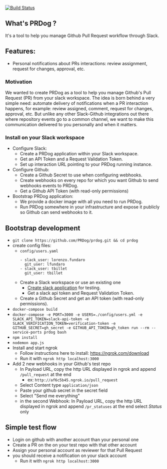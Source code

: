 [![Build Status](https://img.shields.io/travis/PRDog/prdog.svg?label=master)](https://travis-ci.org/PRDog/prdog.svg?branch=master)

## What's PRDog ?

It's a tool to help you manage Github Pull Request workflow through Slack.

## Features:

- Personal notifications about PRs interactions: review assignment, request for changes,
approval, etc.

### Motivation

We wanted to create PRDog as a tool to help you manage Github's Pull Request (PR) from
your slack workspace. The idea is born behind a very simple need: automate delivery of
notifications when a PR interaction happens, for example: review assigned, comment, request for changes, approval, etc. But unlike any other Slack-Github integrations out there where
repository events go to a common channel, we want to make this communication delivered to you
personally and when it matters.

### Install on your Slack workspace

* Configure Slack:
    * Create a PRDog application within your Slack workspace.
    * Get an API Token and a Request Validation Token.
    * Set up interaction URL pointing to your PRDog running instance.
* Configure Github:
    * Create a Github Secret to use when configuring webhooks.
    * Create webhooks on every repo for which you want Github to send webhooks events to PRDog.
    * Get a Github API Token (with read-only permissions)
* Bootstrap PRDog application:
    * We provide a docker image with all you need to run PRDog.
    * Run PRDog somewhere in your infrastructure and expose it publicly so Github
      can send webhooks to it.

## Bootstrap development
- `git clone https://github.com/PRDog/prdog.git && cd prdog`
- create config files:
  - `config/users.yaml`
      ```
      - slack_user: lorenzo.fundaro
        git_user: lfundaro
      - slack_user: tbillet
        git_user: tbillet
      ```
  - Create a Slack workspace or use an existing one
    - [Create slack application](https://api.slack.com/apps) for testing.
    - Get a slack api token and Request Validation Token.
  - Create a Github Secret and get an API token (with read-only permissions).
- `docker-compose build`
- `docker-compose -e PORT=3000 -e USERS=./config/users.yml -e SLACK_API_TOKEN=slack-api-token
      -e SLACK_VERIFICATION_TOKEN=verification-token -e GITHUB_SECRET=gh_secret
      -e GITHUB_API_TOKEN=gh_token run --rm --service-ports prdog bash`
- `npm install`
- `nodemon app.js`
- Install and start ngrok
  - Follow instructions here to install: https://ngrok.com/download
  - Run it with `ngrok http localhost:3000`
- Add 2 new webhooks in your Github's test repo
  - In Payload URL, copy the http URL displayed in ngrok and append `/pull_request` at the end
    - ex: `http://af6c5b45.ngrok.io/pull_request`
  - Select Content type `application/json`
  - Paste your github secret in the secret field
  - Select "Send me everything"
  - in the second Webhook: In Payload URL, copy the http URL displayed in ngrok and append `/pr_statuses` at the end select _Status_ only

## Simple test flow
- Login on github with another account than your personal one
- Create a PR on the on your test repo with that other account
- Assign your personal account as reviewer for that Pull Request
- you should receive a notification on your slack account
  - Run it with `ngrok http localhost:3000`

